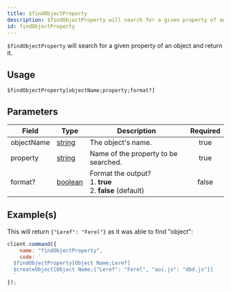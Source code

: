```yaml
---
title: $findObjectProperty
description: $findObjectProperty will search for a given property of an object and return it.
id: findObjectProperty
---
```


`$findObjectProperty` will search for a given property of an object and return it.

## Usage

```aoi
$findObjectProperty[objectName;property;format?]
```

## Parameters

| Field      | Type                                                                                                | Description                                                   | Required |
| ---------- | --------------------------------------------------------------------------------------------------- | ------------------------------------------------------------- | :------: |
| objectName | [string](https://developer.mozilla.org/en-US/docs/Web/JavaScript/Reference/Global_Objects/String)   | The object's name.                                            |   true   |
| property   | [string](https://developer.mozilla.org/en-US/docs/Web/JavaScript/Reference/Global_Objects/String)   | Name of the property to be searched.                          |   true   |
| format?    | [boolean](https://developer.mozilla.org/en-US/docs/Web/JavaScript/Reference/Global_Objects/Boolean) | Format the output?<br/>1. **true**<br/>2. **false** (default) |  false   |

## Example(s)

This will return `{"Leref": "Ferel"}` as it was able to find "object":

```javascript
client.command({
    name: "findObjectProperty",
    code: `
  $findObjectProperty[Object Name;Leref]
  $createObject[Object Name;{"Leref": "Ferel", "aoi.js": "dbd.js"}]
  `
});
```
